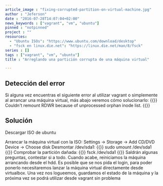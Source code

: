 ```yaml
---
article_image : "fixing-corrupted-partition-on-virtual-machine.jpg"
author : "Jeferson"
date : "2016-07-28T14:07:04+02:00"
news_keywords : ["vagrant", "vm", "ubuntu"]
pinned : "notpinned"
project : ""
resources:
  - "Ubuntu ISOs": "https://www.ubuntu.com/download/desktop"
  - "fsck en linux.die.net": "https://linux.die.net/man/8/fsck"
series : []
tags : ["vagrant", "vm", "ubuntu"]
title : "Arreglando una partición corrupta de una máquina virtual"

---
```

## Detección del error
Si alguna vez encuentras el siguiente error al utilizar vagrant o simplemente al arrancar una máquina virtual, más abajo veremos cómo solucionarlo:
{{<highlight sh>}}
Couldn't remount RDWR because of unprocessed orphan inode list.
{{</highlight>}}
## Solución
Descargar ISO de ubuntu

Arrancar la máquina virtual con la ISO: Settings -> Storage -> Add CD/DVD Device -> Choose disk
Desmontar /dev/sda1:
{{<highlight sh>}}
sudo umount /dev/sda1
{{</highlight>}}
Comprobar la partición dañada:
{{<highlight sh>}}
fsck /dev/sda1
{{</highlight>}}
Saldrán algunas preguntas, contestar si a todo. Cuando acabe, reiniciamos la máquina arrancando desde el hdd. Es posible que se nos pida el login, para poder ponerlo necesitaremos lanzar la máquina virtual directamente desde virtualbox. Una vez nos logueemos, guardamos el estado de la máquina y la próxima vez se podrá utilizar desde vagrant sin problema
